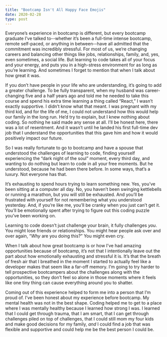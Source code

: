 ```yaml
---
title: "Bootcamp Isn't All Happy Face Emojis"
date: 2020-02-28
type: post
---
```

Everyone’s experience in bootcamp is different, but every bootcamp graduate I’ve talked to--whether it’s been a full-time intense bootcamp, remote self-paced, or anything in between--have all admitted that the commitment was incredibly stressful. For most of us, we’re changing careers and balancing other things like jobs, relationships, family, and, yes, even sometimes, a social life. But learning to code takes all of your focus and your energy, and puts you in a high-stress environment for as long as you’re learning. And sometimes I forget to mention that when I talk about how great it was.

If you don’t have people in your life who are understanding, it’s going to add a greater challenge. To be fully transparent, when my husband was career-changing five and a half years ago and told me he needed to take this course and spend his extra time learning a thing called “React,” I wasn’t exactly supportive. I didn’t know what that meant. I was pregnant with my third kid, and for the life of me, I could not understand how this would help our family in the long run. He’d try to explain, but I knew nothing about coding. So nothing he said made any sense at all. I’ll be honest here, there was a lot of resentment. And it wasn’t until he landed his first full-time dev job that I understand the opportunities that this gave him and how it would positively impact our future.

So I was really fortunate to go to bootcamp and have a spouse that understood the challenges of learning to code, finding yourself experiencing the “dark night of the soul” moment, every third day, and wanting to do nothing but learn to code in all your free moments. But he understood, because he had been there before. In some ways, that’s a luxury. Not everyone has that.

It’s exhausting to spend hours trying to learn something new. Yes, you’ve been sitting at a computer all day. No, you haven’t been swinging kettlebells or running a marathon, but you will still be exhausted. And you’ll be frustrated with yourself for not remembering what you understood yesterday. And, if you’re like me, you’ll be cranky when you just can’t get it. You’ll be emotionally spent after trying to figure out this coding puzzle you’ve been working on.

Learning to code doesn’t just challenge your brain, it fully challenges *you*. You might lose friends or relationships. You might hear people ask over and over again, “*Why* are you doing this?” You might even cry.

When I talk about how great bootcamp is or how I’ve had amazing opportunities because of bootcamp, it’s not that I intentionally leave out the part about how emotionally exhausting and stressful it is. It’s that the breath of fresh air that I breathed in the moment I started to actually feel like a developer makes that seem like a far-off memory. I’m going to try harder to tell prospective bootcampers about the challenges along with the opportunities, so they don’t feel so alone in those moments where it feels like one tiny thing can cause everything around you to shatter.

Coming out of this experience helped to form me into a person that I’m proud of. I’ve been honest about my experience before bootcamp. My mental health was not in the best shape. Coding helped me to get to a place where I was mentally healthy because I learned how strong I was. I learned that I could get through trauma, that I am smart, that I can get through challenges piled on top of challenges, that I could still mom my four kids and make good decisions for my family, *and* I could find a job that was flexible and supportive and could help me be the best person I could be.
